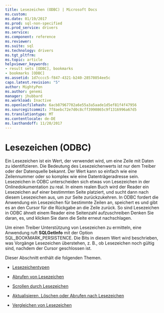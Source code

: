 ```yaml
---
title: Lesezeichen (ODBC) | Microsoft Docs
ms.custom: 
ms.date: 01/19/2017
ms.prod: sql-non-specified
ms.prod_service: drivers
ms.service: 
ms.component: reference
ms.reviewer: 
ms.suite: sql
ms.technology: drivers
ms.tgt_pltfrm: 
ms.topic: article
helpviewer_keywords:
- result sets [ODBC], bookmarks
- bookmarks [ODBC]
ms.assetid: 1d7cccc5-f847-4321-b240-28570854ee5c
caps.latest.revision: "5"
author: MightyPen
ms.author: genemi
manager: jhubbard
ms.workload: Inactive
ms.openlocfilehash: 6acb87967702a6e55a3a5aade1d5ef81f4f47956
ms.sourcegitcommit: 7f8aebc72e7d0c8cff3990865c9f1316996a67d5
ms.translationtype: MT
ms.contentlocale: de-DE
ms.lasthandoff: 11/20/2017
---
```

# <a name="bookmarks-odbc"></a>Lesezeichen (ODBC)
Ein Lesezeichen ist ein Wert, der verwendet wird, um eine Zeile mit Daten zu identifizieren. Die Bedeutung des Lesezeichenwerts ist nur dem Treiber oder der Datenquelle bekannt. Der Wert kann so einfach wie eine Zeilennummer oder so komplex wie eine Datenträgeradresse sein. Lesezeichen in ODBC unterscheiden sich etwas von Lesezeichen in der Onlinedokumentation zu real. In einem realen Buch wird der Reader ein Lesezeichen auf einer bestimmten Seite platziert, und sucht dann nach diesem Lesezeichen aus, um zur Seite zurückzukehren. In ODBC fordert die Anwendung ein Lesezeichen für bestimmte Zeilen an, speichert es und gibt es an den Cursor für die Rückgabe an die Zeile zurück. So sind Lesezeichen in ODBC ähnelt einem Reader eine Seitenzahl aufzuschreiben Denken Sie daran, es, und klicken Sie dann die Seite erneut nachschlagen.  
  
 Um einen Treiber Unterstützung von Lesezeichen zu ermitteln, eine Anwendung ruft **SQLGetInfo** mit der Option SQL_BOOKMARK_PERSISTENCE. Die Bits in diesem Wert wird beschrieben, was Vorgänge Lesezeichen überstehen, z. B., ob Lesezeichen noch gültig sind, nachdem der Cursor geschlossen ist.  
  
 Dieser Abschnitt enthält die folgenden Themen.  
  
-   [Lesezeichentypen](../../../odbc/reference/develop-app/bookmark-types.md)  
  
-   [Abrufen von Lesezeichen](../../../odbc/reference/develop-app/retrieving-bookmarks.md)  
  
-   [Scrollen durch Lesezeichen](../../../odbc/reference/develop-app/scrolling-by-bookmark.md)  
  
-   [Aktualisieren, Löschen oder Abrufen nach Lesezeichen](../../../odbc/reference/develop-app/updating-deleting-or-fetching-by-bookmark.md)  
  
-   [Vergleichen von Lesezeichen](../../../odbc/reference/develop-app/comparing-bookmarks.md)
